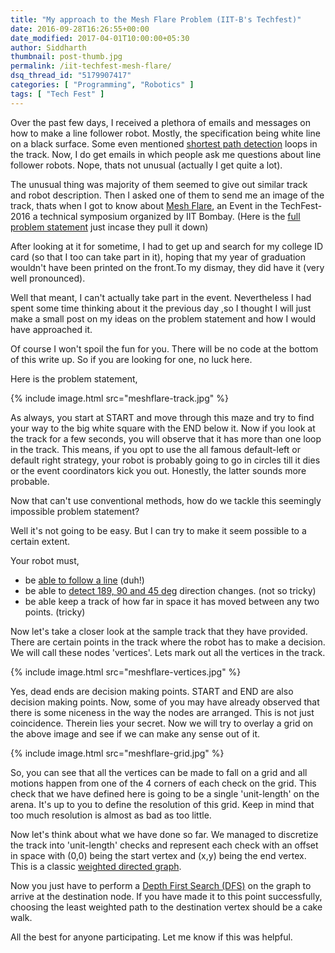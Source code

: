 ```yaml
---
title: "My approach to the Mesh Flare Problem (IIT-B's Techfest)"
date: 2016-09-28T16:26:55+00:00
date_modified: 2017-04-01T10:00:00+05:30
author: Siddharth
thumbnail: post-thumb.jpg
permalink: /iit-techfest-mesh-flare/
dsq_thread_id: "5179907417"
categories: [ "Programming", "Robotics" ]
tags: [ "Tech Fest" ]
---
```


Over the past few days, I received a plethora of emails and messages on how to make a line follower robot. Mostly, the specification being white line on a black surface. Some even mentioned [shortest path detection](/shortest-path-line-follower-robot-logic-revealed/)
loops in the track. Now, I do get emails in which people ask me questions about line follower robots. Nope, thats not unusual (actually I get quite a lot).

The unusual thing was majority of them seemed to give out similar track and robot description. Then I asked one of them to send me an image of the track, thats when I got to know about [Mesh Flare](http://www.techfest.org/competitions), an Event in the TechFest-2016 a technical symposium organized by IIT Bombay. (Here is the <a href="/assets/posts/2016-09-28-iit-techfest-mesh-flare/Mesh_Flare_Zonals_IIT_B_ProblemStatement.pdf" target="_blank">full problem statement</a> just incase they pull it down)

After looking at it for sometime, I had to get up and search for my college ID card (so that I too can take part in it), hoping that my year of graduation wouldn't have been printed on the front.To my dismay, they did have it (very well pronounced).

Well that meant, I can't actually take part in the event. Nevertheless I had spent some time thinking about it the previous day ,so I thought I will just make a small post on my ideas on the problem statement and how I would have approached it.

Of course I won't spoil the fun for you. There will be no code at the bottom of this write up. So if you are looking for one, no luck here.

Here is the problem statement,

{% include image.html src="meshflare-track.jpg" %}

As always, you start at START and move through this maze and try to find your way to the big white square with the END below it. Now if you look at the track for a few seconds, you will observe that it has more than one loop in the track. This means, if you opt to use the all famous default-left or default right strategy, your robot is probably going to go in circles till it dies or the event coordinators kick you out. Honestly, the latter sounds more probable.

Now that can't use conventional methods, how do we tackle this seemingly impossible problem statement?

Well it's not going to be easy. But I can try to make it seem possible to a certain extent.

Your robot must,

  * be [able to follow a line](/line-follower-robot/) (duh!)
  * be able to [detect 189, 90 and 45 deg](/programming-line-follower-robot/) direction changes. (not so tricky)
  * be able keep a track of how far in space it has moved between any two points. (tricky)

Now let's take a closer look at the sample track that they have provided. There are certain points in the track where the robot has to make a decision. We will call these nodes 'vertices'. Lets mark out all the vertices in the track.

{% include image.html src="meshflare-vertices.jpg" %}

Yes, dead ends are decision making points. START and END are also decision making points. Now, some of you may have already observed that there is some niceness in the way the nodes are arranged. This is not just coincidence. Therein lies your secret. Now we will try to overlay a grid on the above image and see if we can make any sense out of it.

{% include image.html src="meshflare-grid.jpg" %}

So, you can see that all the vertices can be made to fall on a grid and all motions happen from one of the 4 corners of each check on the grid. This check that we have defined here is going to be a single 'unit-length' on the arena. It's up to you to define the resolution of this grid. Keep in mind that too much resolution is almost as bad as too little.

Now let's think about what we have done so far. We managed to discretize the track into 'unit-length' checks and represent each check with an offset in space with (0,0) being the start vertex and (x,y) being the end vertex. This is a classic [weighted directed graph](https://en.wikipedia.org/wiki/Directed_graph).

Now you just have to perform a [Depth First Search (DFS)](https://en.wikipedia.org/wiki/Depth-first_search) on the graph to arrive at the destination node. If you have made it to this point successfully, choosing the least weighted path to the destination vertex should be a cake walk.

All the best for anyone participating. Let me know if this was helpful.
